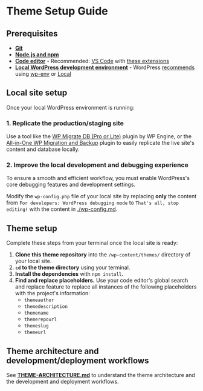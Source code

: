 # Theme Setup Guide

## Prerequisites

- [**Git**](https://docs.github.com/en/get-started/git-basics)
- [**Node.js and npm**](https://developer.wordpress.org/block-editor/getting-started/devenv/#node-js-development-tools)
- [**Code editor**](https://developer.wordpress.org/block-editor/getting-started/devenv/#code-editor) - Recommended: [VS Code](https://code.visualstudio.com/) with [these extensions](../.vscode/extensions.json)
- [**Local WordPress development environment**](https://developer.wordpress.org/block-editor/getting-started/devenv/#local-wordpress-environment) - WordPress [recommends](https://github.com/WordPress/twentytwentyfive#getting-started) using [wp-env](https://developer.wordpress.org/block-editor/getting-started/devenv/) or [Local](https://localwp.com/)

## Local site setup

Once your local WordPress environment is running:

### 1. Replicate the production/staging site

Use a tool like the [WP Migrate DB (Pro or Lite)](https://deliciousbrains.com/wp-migrate-db-pro/) plugin by WP Engine, or the [All-in-One WP Migration and Backup](https://wordpress.org/plugins/all-in-one-wp-migration/) plugin to easily replicate the live site's content and database locally.

### 2. Improve the local development and debugging experience

To ensure a smooth and efficient workflow, you must enable WordPress's core debugging features and development settings.

Modify the `wp-config.php` file of your local site by replacing **only** the content from `For developers: WordPress debugging mode` to `That's all, stop editing!` with the content in [./wp-config.md](./wp-config.md).

## Theme setup

Complete these steps from your terminal once the local site is ready:

1. **Clone this theme repository** into the `/wp-content/themes/` directory of your local site.
2. **`cd` to the theme directory** using your terminal.
3. **Install the dependencies** with `npm install`.
4. **Find and replace placeholders.** Use your code editor's global search and replace feature to replace all instances of the following placeholders with the project's information:
   - `themeauthor`
   - `themedescription`
   - `themename`
   - `themerepourl`
   - `themeslug`
   - `themeurl`

## Theme architecture and development/deployment workflows

See **[THEME-ARCHITECTURE.md](../docs/THEME-ARCHITECTURE.md)** to understand the theme architecture and the development and deployment workflows.
